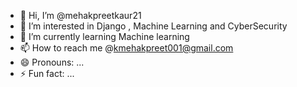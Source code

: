 - 👋 Hi, I’m @mehakpreetkaur21
- 👀 I’m interested in Django , Machine Learning and CyberSecurity
- 🌱 I’m currently learning Machine learning
- 📫 How to reach me @kmehakpreet001@gmail.com
- 😄 Pronouns: ...
- ⚡ Fun fact: ...

<!---
mehakpreetkaur21/mehakpreetkaur21 is a ✨ special ✨ repository because its `README.md` (this file) appears on your GitHub profile.
You can click the Preview link to take a look at your changes.
--->
